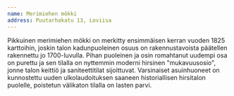 ```yaml
---
name: Merimiehen mökki
address: Puutarhakatu 13, Loviisa
---
```

Pikkuinen merimiehen mökki on merkitty ensimmäisen kerran vuoden 1825 karttoihin, joskin talon kadunpuoleinen osuus on rakennustavoista päätellen rakennettu jo 1700-luvulla. Pihan puoleinen ja osin romahtanut uudempi osa on purettu ja sen tilalla on nyttemmin moderni hirsinen "mukavuusosio", jonne talon keittiö ja saniteettitilat sijoittuvat. Varsinaiset asuinhuoneet on kunnostettu uuden ulkolaudoituksen saaneen historiallisen hirsitalon puolelle, poistetun välikaton tilalla on lasten parvi.